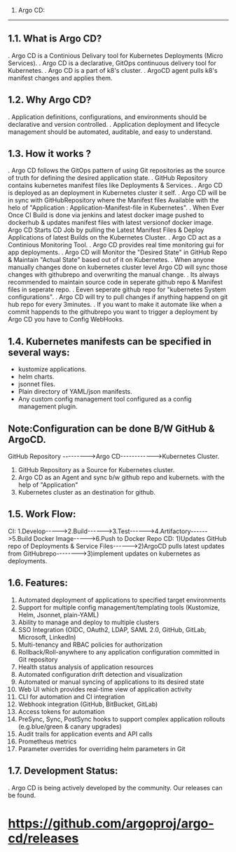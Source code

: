 
1. Argo CD:
____________________________________________________________________________________________________________________________________________________________________

1.1. What is Argo CD?
----------------------
. Argo CD is a Continious Delivary tool for Kubernetes Deployments (Micro Services).
. Argo CD is a declarative, GitOps continuous delivery tool for Kubernetes.
. Argo CD is a part of k8's cluster.
. ArgoCD agent pulls k8's manifest changes and applies them.



1.2. Why Argo CD?
------------------
. Application definitions, configurations, and environments should be declarative and version controlled. 
. Application deployment and lifecycle management should be automated, auditable, and easy to understand.



1.3. How it works ? 
---------------------
. Argo CD follows the GitOps pattern of using Git repositories as the source of truth for defining the desired application state. 
. GitHub Repository contains kubernetes manifest files like Deployments & Services.
. Argo CD is deployed as an deployment in Kubernetes cluster it self.
. Argo CD will be in sync with GitHubRepository where the Manifest files Available  with the helo of  "Application :  Application-Manifest-file in Kubernetes".
. When Ever Once CI Build is done via jenkins and latest docker image pushed to dockerhub & updates manifest files  with latest versionof docker image.
  Argo CD Starts CD Job by pulling the Latest Manifest Files & Deploy Applications of latest Builds on the Kubernetes Cluster.
. Argo CD act as a Continious Monitoring Tool.
. Argo CD provides real time monitoring gui for app deployments.
. Argo CD will Monitor the "Desired State" in GitHub Repo & Maintain "Actual State" based out of it on Kubernetes.
. When anyone manually changes done on kubernetes cluster level Argo CD will sync those changes with githubrepo and overwriting the manual change.
. Its always recommended to maintain source code in seperate github repo &  Manifest files in seperate repo.
. Eeven seperate github repo for "kubernetes System configurations".
. Argo CD will try to pull changes if anything happend on git hub repo for every 3minutes.
. If you want to make it automate like when a commit happends to the githubrepo you want to trigger a deployment by Argo CD you have to Config WebHooks.



1.4. Kubernetes manifests can be specified in several ways:
-----------------------------------------------------------
- kustomize applications.
- helm charts.
- jsonnet files.
- Plain directory of YAML/json manifests.
- Any custom config management tool configured as a config management plugin.


Note:Configuration can be done B/W  GitHub  &  ArgoCD.
-----

GitHub Repository --------->Argo CD------------>Kubernetes Cluster.

1. GitHub Repository as a Source for Kubernetes cluster.
2. Argo CD as an Agent and sync b/w github repo and kubernets.   with the help of "Application"
3. Kubernetes cluster as an destination for github.


1.5. Work Flow:
-----------------

CI:  1.Develop----->2.Build------>3.Test------>4.Artifactory------>5.Build Docker Image----->6.Push to Docker Repo
CD:  1)Updates GitHub repo of Deployments & Service Files------>2)ArgoCD pulls latest updates from GitHubrepo-------->3)implement updates on kubernetes as deployments.



1.6. Features:
----------------
1. Automated deployment of applications to specified target environments
2. Support for multiple config management/templating tools (Kustomize, Helm, Jsonnet, plain-YAML)
3. Ability to manage and deploy to multiple clusters
4. SSO Integration (OIDC, OAuth2, LDAP, SAML 2.0, GitHub, GitLab, Microsoft, LinkedIn)
5. Multi-tenancy and RBAC policies for authorization
6. Rollback/Roll-anywhere to any application configuration committed in Git repository
7. Health status analysis of application resources
8. Automated configuration drift detection and visualization
9. Automated or manual syncing of applications to its desired state
10. Web UI which provides real-time view of application activity
11. CLI for automation and CI integration
12. Webhook integration (GitHub, BitBucket, GitLab)
13. Access tokens for automation
14. PreSync, Sync, PostSync hooks to support complex application rollouts (e.g.blue/green & canary upgrades)
15. Audit trails for application events and API calls
16. Prometheus metrics
17. Parameter overrides for overriding helm parameters in Git


1.7. Development Status:
------------------------
. Argo CD is being actively developed by the community. Our releases can be found.
# https://github.com/argoproj/argo-cd/releases


